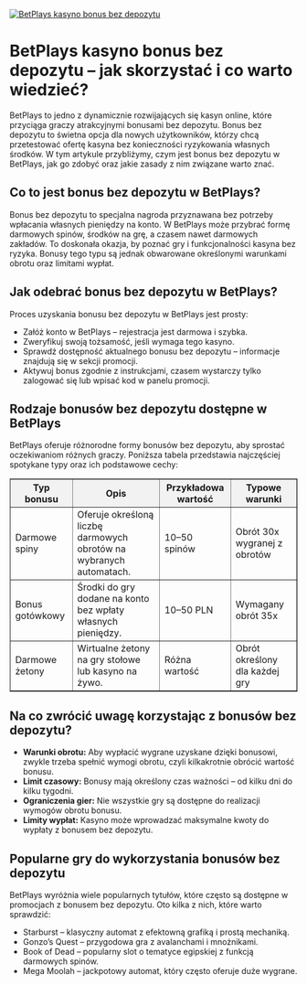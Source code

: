 [![BetPlays kasyno bonus bez depozytu](https://123-caf.pages.dev/gitsignup.png)](https://vrmoo.ru/Bt82HjjY)

<h1>BetPlays kasyno bonus bez depozytu – jak skorzystać i co warto wiedzieć?</h1>  <p>BetPlays to jedno z dynamicznie rozwijających się kasyn online, które przyciąga graczy atrakcyjnymi bonusami bez depozytu. Bonus bez depozytu to świetna opcja dla nowych użytkowników, którzy chcą przetestować ofertę kasyna bez konieczności ryzykowania własnych środków. W tym artykule przybliżymy, czym jest bonus bez depozytu w BetPlays, jak go zdobyć oraz jakie zasady z nim związane warto znać.</p>  <h2>Co to jest bonus bez depozytu w BetPlays?</h2>  <p>Bonus bez depozytu to specjalna nagroda przyznawana bez potrzeby wpłacania własnych pieniędzy na konto. W BetPlays może przybrać formę darmowych spinów, środków na grę, a czasem nawet darmowych zakładów. To doskonała okazja, by poznać gry i funkcjonalności kasyna bez ryzyka. Bonusy tego typu są jednak obwarowane określonymi warunkami obrotu oraz limitami wypłat.</p>  <h2>Jak odebrać bonus bez depozytu w BetPlays?</h2>  <p>Proces uzyskania bonusu bez depozytu w BetPlays jest prosty:</p> <ul>   <li>Załóż konto w BetPlays – rejestracja jest darmowa i szybka.</li>   <li>Zweryfikuj swoją tożsamość, jeśli wymaga tego kasyno.</li>   <li>Sprawdź dostępność aktualnego bonusu bez depozytu – informacje znajdują się w sekcji promocji.</li>   <li>Aktywuj bonus zgodnie z instrukcjami, czasem wystarczy tylko zalogować się lub wpisać kod w panelu promocji.</li> </ul>  <h2>Rodzaje bonusów bez depozytu dostępne w BetPlays</h2>  <p>BetPlays oferuje różnorodne formy bonusów bez depozytu, aby sprostać oczekiwaniom różnych graczy. Poniższa tabela przedstawia najczęściej spotykane typy oraz ich podstawowe cechy:</p>  <table border="1" cellpadding="8" cellspacing="0" style="border-collapse: collapse; width: 100%;">   <thead>     <tr style="background-color: #f2f2f2;">       <th>Typ bonusu</th>       <th>Opis</th>       <th>Przykładowa wartość</th>       <th>Typowe warunki</th>     </tr>   </thead>   <tbody>     <tr>       <td>Darmowe spiny</td>       <td>Oferuje określoną liczbę darmowych obrotów na wybranych automatach.</td>       <td>10–50 spinów</td>       <td>Obrót 30x wygranej z obrotów</td>     </tr>     <tr>       <td>Bonus gotówkowy</td>       <td>Środki do gry dodane na konto bez wpłaty własnych pieniędzy.</td>       <td>10–50 PLN</td>       <td>Wymagany obrót 35x</td>     </tr>     <tr>       <td>Darmowe żetony</td>       <td>Wirtualne żetony na gry stołowe lub kasyno na żywo.</td>       <td>Różna wartość</td>       <td>Obrót określony dla każdej gry</td>     </tr>   </tbody> </table>  <h2>Na co zwrócić uwagę korzystając z bonusów bez depozytu?</h2>  <ul>   <li><strong>Warunki obrotu:</strong> Aby wypłacić wygrane uzyskane dzięki bonusowi, zwykle trzeba spełnić wymogi obrotu, czyli kilkakrotnie obrócić wartość bonusu.</li>   <li><strong>Limit czasowy:</strong> Bonusy mają określony czas ważności – od kilku dni do kilku tygodni.</li>   <li><strong>Ograniczenia gier:</strong> Nie wszystkie gry są dostępne do realizacji wymogów obrotu bonusu.</li>   <li><strong>Limity wypłat:</strong> Kasyno może wprowadzać maksymalne kwoty do wypłaty z bonusem bez depozytu.</li> </ul>  <h2>Popularne gry do wykorzystania bonusów bez depozytu</h2>  <p>BetPlays wyróżnia wiele popularnych tytułów, które często są dostępne w promocjach z bonusem bez depozytu. Oto kilka z nich, które warto sprawdzić:</p>  <ul>   <li>Starburst – klasyczny automat z efektowną grafiką i prostą mechaniką.</li>   <li>Gonzo’s Quest – przygodowa gra z avalanchami i mnożnikami.</li>   <li>Book of Dead – popularny slot o tematyce egipskiej z funkcją darmowych spinów.</li>   <li>Mega Moolah – jackpotowy automat, który często oferuje duże wygrane.</li> </ul>